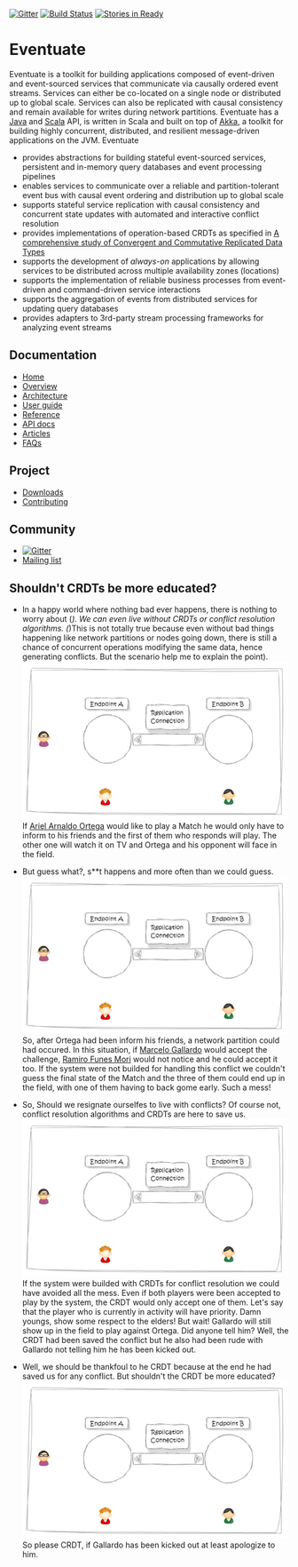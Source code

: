 [![Gitter](https://badges.gitter.im/Join%20Chat.svg)](https://gitter.im/RBMHTechnology/eventuate?utm_source=badge&utm_medium=badge&utm_campaign=pr-badge)
[![Build Status](https://travis-ci.org/RBMHTechnology/eventuate.svg?branch=master)](https://travis-ci.org/RBMHTechnology/eventuate)
[![Stories in Ready](https://badge.waffle.io/rbmhtechnology/eventuate.svg?label=ready&title=Ready)](http://waffle.io/rbmhtechnology/eventuate)

Eventuate
=========

Eventuate is a toolkit for building applications composed of event-driven and event-sourced services that communicate via causally ordered event streams. Services can either be co-located on a single node or distributed up to global scale. Services can also be replicated with causal consistency and remain available for writes during network partitions. Eventuate has a [Java](http://www.oracle.com/technetwork/java/javase/overview/index.html) and [Scala](http://www.scala-lang.org/) API, is written in Scala and built on top of [Akka](http://akka.io), a toolkit for building highly concurrent, distributed, and resilient message-driven applications on the JVM. Eventuate

- provides abstractions for building stateful event-sourced services, persistent and in-memory query databases and event processing pipelines
- enables services to communicate over a reliable and partition-tolerant event bus with causal event ordering and distribution up to global scale
- supports stateful service replication with causal consistency and concurrent state updates with automated and interactive conflict resolution
- provides implementations of operation-based CRDTs as specified in [A comprehensive study of Convergent and Commutative Replicated Data Types](http://hal.upmc.fr/file/index/docid/555588/filename/techreport.pdf)
- supports the development of *always-on* applications by allowing services to be distributed across multiple availability zones (locations)
- supports the implementation of reliable business processes from event-driven and command-driven service interactions
- supports the aggregation of events from distributed services for updating query databases
- provides adapters to 3rd-party stream processing frameworks for analyzing event streams

Documentation
-------------

- [Home](http://rbmhtechnology.github.io/eventuate/)
- [Overview](http://rbmhtechnology.github.io/eventuate/overview.html)
- [Architecture](http://rbmhtechnology.github.io/eventuate/architecture.html)
- [User guide](http://rbmhtechnology.github.io/eventuate/user-guide.html)
- [Reference](http://rbmhtechnology.github.io/eventuate/reference.html)
- [API docs](http://rbmhtechnology.github.io/eventuate/latest/api/index.html)
- [Articles](http://rbmhtechnology.github.io/eventuate/resources.html)
- [FAQs](http://rbmhtechnology.github.io/eventuate/faq.html)

Project
-------

- [Downloads](http://rbmhtechnology.github.io/eventuate/download.html)
- [Contributing](http://rbmhtechnology.github.io/eventuate/developers.html)

Community
---------

- [![Gitter](https://badges.gitter.im/Join%20Chat.svg)](https://gitter.im/RBMHTechnology/eventuate?utm_source=badge&utm_medium=badge&utm_campaign=pr-badge)
- [Mailing list](https://groups.google.com/forum/#!forum/eventuate)

Shouldn't CRDTs be more educated?
---------

- In a happy world where nothing bad ever happens, there is nothing to worry about (*). We can even live without CRDTs or conflict resolution algorithms.
(*)This is not totally true because even without bad things happening like network partitions or nodes going down, there is still a chance of concurrent operations modifying the same data, hence generating conflicts. But the scenario help me to explain the point).
![no-conflict](./img/no-conflict.gif)
If [Ariel Arnaldo Ortega](https://en.wikipedia.org/wiki/Ariel_Ortega) would like to play a Match he would only have to inform to his friends and the first of them who responds will play. The other one will watch it on TV and Ortega and his opponent will face in the field.

- But guess what?, s**t happens and more often than we could guess.
![conflict](./img/conflict.gif)
So, after Ortega had been inform his friends, a network partition could had occured. In this situation, if [Marcelo Gallardo](https://en.wikipedia.org/wiki/Marcelo_Gallardo) would accept the challenge, [Ramiro Funes Mori](https://en.wikipedia.org/wiki/Ramiro_Funes_Mori) would not notice and he could accept it too. If the system were not builded for handling this conflict we couldn't guess the final state of the Match and the three of them could end up in the field, with one of them having to back gome early. Such a mess!

- So, Should we resignate ourselfes to live with conflicts? Of course not, conflict resolution algorithms and CRDTs are here to save us.
![crdt](./img/crdt.gif)
If the system were builded with CRDTs for conflict resolution we could have avoided all the mess. Even if both players were been accepted to play by the system, the CRDT would only accept one of them. Let's say that the player who is currently in activity will have priority. Damn youngs, show some respect to the elders!
But wait! Gallardo will still show up in the field to play against Ortega. Did anyone tell him? Well, the CRDT had been saved the conflict but he also had been rude with Gallardo not telling him he has been kicked out.

- Well, we should be thankfoul to he CRDT because at the end he had saved us for any conflict. But shouldn't the CRDT be more educated?
![cerdt](./img/cerdt.gif)
So please CRDT, if Gallardo has been kicked out at least apologize to him.
